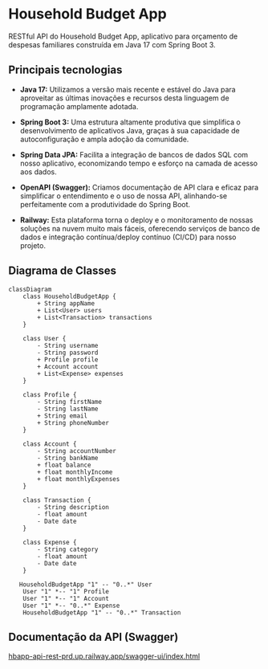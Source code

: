 
# Household Budget App

RESTful API do Household Budget App, aplicativo para orçamento de despesas familiares  construída em Java 17 com Spring Boot 3.




## Principais tecnologias 
- **Java 17:** Utilizamos a versão mais recente e estável do Java para aproveitar as últimas inovações e recursos desta linguagem de programação amplamente adotada.

- **Spring Boot 3:** Uma estrutura altamente produtiva que simplifica o desenvolvimento de aplicativos Java, graças à sua capacidade de autoconfiguração e ampla adoção da comunidade.

- **Spring Data JPA:** Facilita a integração de bancos de dados SQL com nosso aplicativo, economizando tempo e esforço na camada de acesso aos dados.

- **OpenAPI (Swagger):** Criamos documentação de API clara e eficaz para simplificar o entendimento e o uso de nossa API, alinhando-se perfeitamente com a produtividade do Spring Boot.

- **Railway:** Esta plataforma torna o deploy e o monitoramento de nossas soluções na nuvem muito mais fáceis, oferecendo serviços de banco de dados e integração contínua/deploy contínuo (CI/CD) para nosso projeto.

## Diagrama de Classes 

```mermaid
classDiagram
    class HouseholdBudgetApp {
        + String appName
        + List<User> users
        + List<Transaction> transactions
    }

    class User {
        - String username
        - String password
        + Profile profile
        + Account account
        + List<Expense> expenses
    }

    class Profile {
        - String firstName
        - String lastName
        + String email
        + String phoneNumber
    }

    class Account {
        - String accountNumber
        - String bankName
        + float balance
        + float monthlyIncome
        + float monthlyExpenses
    }

    class Transaction {
        - String description
        - float amount
        - Date date
    }

    class Expense {
        - String category
        - float amount
        - Date date
    }

   HouseholdBudgetApp "1" -- "0..*" User
    User "1" *-- "1" Profile
    User "1" *-- "1" Account
    User "1" *-- "0..*" Expense
    HouseholdBudgetApp "1" -- "0..*" Transaction

```





## Documentação da API (Swagger)

[hbapp-api-rest-prd.up.railway.app/swagger-ui/index.html](https://hbapp-api-rest-prd.up.railway.app/swagger-ui/index.html)




